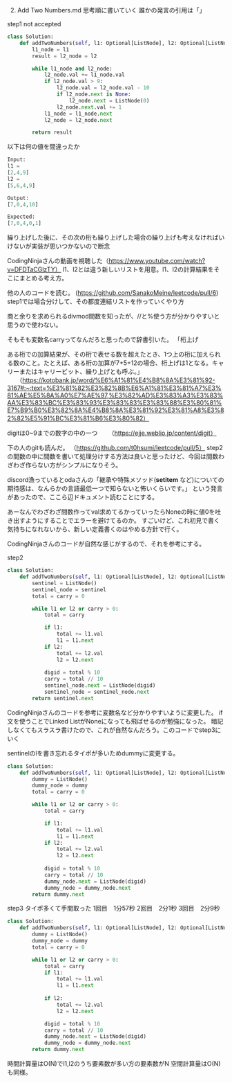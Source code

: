 2. Add Two Numbers.md
思考順に書いていく
誰かの発言の引用は「」

step1 not accepted
```python
class Solution:
    def addTwoNumbers(self, l1: Optional[ListNode], l2: Optional[ListNode]) -> Optional[ListNode]:
        l1_node = l1
        result = l2_node = l2

        while l1_node and l2_node:
            l2_node.val += l1_node.val
            if l2_node.val > 9:
                l2_node.val = l2_node.val - 10
                if l2_node.next is None:
                    l2_node.next = ListNode(0)
                l2_node.next.val += 1
            l1_node = l1_node.next
            l2_node = l2_node.next

        return result
```
以下は何の値を間違ったか
```python
Input:
l1 =
[2,4,9]
l2 =
[5,6,4,9]

Output:
[7,0,4,10]

Expected:
[7,0,4,0,1]
```

繰り上げした後に、その次の桁も繰り上げした場合の繰り上げも考えなければいけないが実装が思いつかないので断念

CodingNinjaさんの動画を視聴した（https://www.youtube.com/watch?v=DFDTaCGlzTY）
l1、l2とは違う新しいリストを用意。l1、l2の計算結果をそこにまとめる考え方。

他の人のコードを読む。
(https://github.com/SanakoMeine/leetcode/pull/6)
step1では場合分けして、その都度連結リストを作っていくやり方

商と余りを求められるdivmod間数を知ったが、//と%使う方が分かりやすいと思うので使わない。

そもそも変数名carryってなんだろと思ったので辞書引いた。
「桁上げ

ある桁での加算結果が、その桁で表せる数を超えたとき、1つ上の桁に加えられる数のこと。たとえば、ある桁の加算が7+5=12の場合、桁上げは1となる。キャリーまたはキャリービット、繰り上げとも呼ぶ。」
　　（https://kotobank.jp/word/%E6%A1%81%E4%B8%8A%E3%81%92-3167#:~:text=%E3%81%82%E3%82%8B%E6%A1%81%E3%81%A7%E3%81%AE%E5%8A%A0%E7%AE%97,%E3%82%AD%E3%83%A3%E3%83%AA%E3%83%BC%E3%83%93%E3%83%83%E3%83%88%E3%80%81%E7%B9%B0%E3%82%8A%E4%B8%8A%E3%81%92%E3%81%A8%E3%82%82%E5%91%BC%E3%81%B6%E3%80%82）

digitは0~9までの数字の中の一つ
　　（https://ejje.weblio.jp/content/digit）
  
下の人のgitも読んだ。
（https://github.com/t0hsumi/leetcode/pull/5）
step2の間数の中に間数を書いて処理分けする方法は良いと思ったけど、今回は間数わざわざ作らない方がシンプルになりそう。

discord漁っているとodaさんの「継承や特殊メソッド(__setitem__ など)についての期待感は、なんらかの言語最低一つで知らないと怖いくらいです。」
という発言があったので、ここら辺ドキュメント読むことにする。

あーなんでわざわざ間数作ってval求めてるかっていったらNoneの時に値0を吐き出すようにすることでエラーを避けてるのか。
すごいけど、これ初見で書く気持ちになれないから、新しい定義書くのはやめる方針で行く。

CodingNinjaさんのコードが自然な感じがするので、それを参考にする。

step2 
```python
class Solution:
    def addTwoNumbers(self, l1: Optional[ListNode], l2: Optional[ListNode])-> Optional[ListNode]:
        sentinel = ListNode()
        sentinel_node = sentinel
        total = carry = 0

        while l1 or l2 or carry > 0:
            total = carry

            if l1:
                total += l1.val
                l1 = l1.next
            if l2:
                total += l2.val
                l2 = l2.next
        
            digid = total % 10
            carry = total // 10
            sentinel_node.next = ListNode(digid)
            sentinel_node = sentinel_node.next
        return sentinel.next
```

CodingNinjaさんのコードを参考に変数名など分かりやすいように変更した。
if文を使うことでLinked ListがNoneになっても飛ばせるのが勉強になった。
暗記しなくてもスラスラ書けたので、これが自然なんだろう。このコードでstep3にいく

sentinelのlを書き忘れるタイポが多いためdummyに変更する。
```python
class Solution:
    def addTwoNumbers(self, l1: Optional[ListNode], l2: Optional[ListNode])-> Optional[ListNode]:
        dummy = ListNode()
        dummy_node = dummy
        total = carry = 0

        while l1 or l2 or carry > 0:
            total = carry

            if l1:
                total += l1.val
                l1 = l1.next
            if l2:
                total += l2.val
                l2 = l2.next
        
            digid = total % 10
            carry = total // 10
            dummy_node.next = ListNode(digid)
            dummy_node = dummy_node.next
        return dummy.next
```
step3
タイポ多くて手間取った
1回目　1分57秒
2回目　2分1秒
3回目　2分9秒

```python
class Solution:
    def addTwoNumbers(self, l1: Optional[ListNode], l2: Optional[ListNode])-> Optional[ListNode]:
        dummy = ListNode()
        dummy_node = dummy
        total = carry = 0

        while l1 or l2 or carry > 0:
            total = carry
            if l1:
                total += l1.val
                l1 = l1.next
            
            if l2:
                total += l2.val
                l2 = l2.next

            digid = total % 10
            carry = total // 10
            dummy_node.next = ListNode(digid)
            dummy_node = dummy_node.next
        return dummy.next
```
時間計算量はO(N)でl1,l2のうち要素数が多い方の要素数がN
空間計算量はO(N)も同様。






